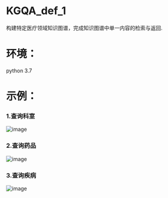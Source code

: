 # KGQA_def_1
构建特定医疗领域知识图谱，完成知识图谱中单一内容的检索与返回.

# 环境：
python 3.7

# 示例：
### 1.查询科室
 ![image](https://github.com/Ammexm/KGQA_def_1/blob/master/document/check_department.png)
### 2.查询药品
 ![image](https://github.com/Ammexm/KGQA_def_1/blob/master/document/check_drug.png)
### 3.查询疾病
 ![image](https://github.com/Ammexm/KGQA_def_1/blob/master/document/check_disease.png)
